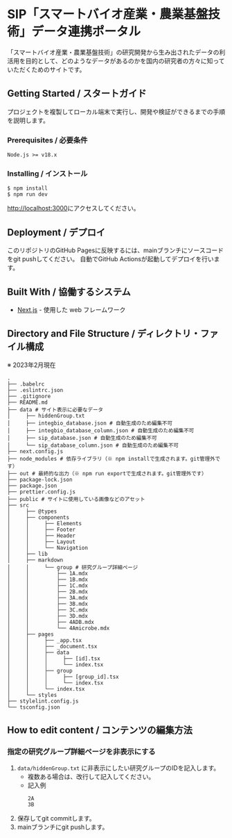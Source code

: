 # SIP「スマートバイオ産業・農業基盤技術」データ連携ポータル

「スマートバイオ産業・農業基盤技術」の研究開発から生み出されたデータの利活用を目的として、どのようなデータがあるのかを国内の研究者の方々に知っていただくためのサイトです。

## Getting Started / スタートガイド

プロジェクトを複製してローカル端末で実行し、開発や検証ができるまでの手順を説明します。

### Prerequisites / 必要条件

```
Node.js >= v18.x
```

### Installing / インストール

```
$ npm install
$ npm run dev
```

[http://localhost:3000](http://localhost:3000)にアクセスしてください。

## Deployment / デプロイ

このリポジトリのGitHub Pagesに反映するには、mainブランチにソースコードをgit pushしてください。
自動でGitHub Actionsが起動してデプロイを行います。

## Built With / 協働するシステム

* [Next.js](https://nextjs.org/) - 使用した web フレームワーク

## Directory and File Structure / ディレクトリ・ファイル構成

※ 2023年2月現在

```
.
├── .babelrc
├── .eslintrc.json
├── .gitignore
├── README.md
├── data # サイト表示に必要なデータ
│     ├── hiddenGroup.txt
│     ├── integbio_database.json # 自動生成のため編集不可
│     ├── integbio_database_column.json # 自動生成のため編集不可
│     ├── sip_database.json # 自動生成のため編集不可
│     └── sip_database_column.json # 自動生成のため編集不可
├── next.config.js
├── node_modules # 依存ライブラリ（※ npm installで生成されます。git管理外です）
├── out # 最終的な出力（※ npm run exportで生成されます。git管理外です）
├── package-lock.json
├── package.json
├── prettier.config.js
├── public # サイトに使用している画像などのアセット
├── src
│     ├── @types
│     ├── components
│     │     ├── Elements
│     │     ├── Footer
│     │     ├── Header
│     │     ├── Layout
│     │     └── Navigation
│     ├── lib
│     ├── markdown
│     │     └── group # 研究グループ詳細ページ
│     │         ├── 1A.mdx
│     │         ├── 1B.mdx
│     │         ├── 1C.mdx
│     │         ├── 2B.mdx
│     │         ├── 3A.mdx
│     │         ├── 3B.mdx
│     │         ├── 3C.mdx
│     │         ├── 3D.mdx
│     │         ├── 4ADB.mdx
│     │         └── 4Amicrobe.mdx
│     ├── pages
│     │     ├── _app.tsx
│     │     ├── _document.tsx
│     │     ├── data
│     │     │     ├── [id].tsx
│     │     │     └── index.tsx
│     │     ├── group
│     │     │     ├── [group_id].tsx
│     │     │     └── index.tsx
│     │     └── index.tsx
│     └── styles
├── stylelint.config.js
└── tsconfig.json
```

## How to edit content / コンテンツの編集方法

### 指定の研究グループ詳細ページを非表示にする

1. `data/hiddenGroup.txt` に非表示にしたい研究グループのIDを記入します。
   - 複数ある場合は、改行して記入してください。
   - 記入例
     ```
     2A
     3B
     ```
2. 保存してgit commitします。
3. mainブランチにgit pushします。
